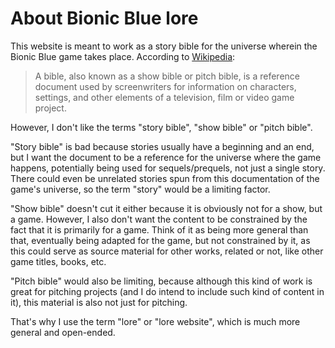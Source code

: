 # About Bionic Blue lore

This website is meant to work as a story bible for the universe wherein the Bionic Blue game takes place. According to [Wikipedia](https://en.wikipedia.org/wiki/Bible_(screenwriting)):

> A bible, also known as a show bible or pitch bible, is a reference document used by screenwriters for information on characters, settings, and other elements of a television, film or video game project.

However, I don't like the terms "story bible", "show bible" or "pitch bible".

"Story bible" is bad because stories usually have a beginning and an end, but I want the document to be a reference for the universe where the game happens, potentially being used for sequels/prequels, not just a single story. There could even be unrelated stories spun from this documentation of the game's universe, so the term "story" would be a limiting factor.

"Show bible" doesn't cut it either because it is obviously not for a show, but a game. However, I also don't want the content to be constrained by the fact that it is primarily for a game. Think of it as being more general than that, eventually being adapted for the game, but not constrained by it, as this could serve as source material for other works, related or not, like other game titles, books, etc.

"Pitch bible" would also be limiting, because although this kind of work is great for pitching projects (and I do intend to include such kind of content in it), this material is also not just for pitching.

That's why I use the term "lore" or "lore website", which is much more general and open-ended.
